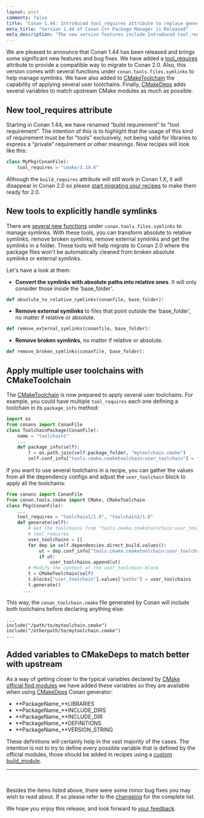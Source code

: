 ```yaml
---
layout: post
comments: false
title: "Conan 1.44: Introduced tool_requires attribute to replace generic build_requires, new tools to explicitly handle symlinks, CMakeToolchain can now apply several user toolchains, added vars to CMakeDeps for better upstream match."
meta_title: "Version 1.44 of Conan C++ Package Manager is Released" 
meta_description: "The new version features include Introduced tool_requires attribute to replace generic build_requires, new tools to explicitly handle symlinks and much more..."
---
```


<script type="application/ld+json">
{ "@context": "https://schema.org", 
 "@type": "TechArticle",
 "headline": "Version 1.44 of Conan C++ Package Manager is Released",
 "alternativeHeadline": "Learn all about the new 1.44 Conan C/C++ package manager version",
 "image": "https://docs.conan.io/en/latest/_images/frogarian.png",
 "author": "Conan Team", 
 "genre": "C/C++", 
 "keywords": "c c++ package manager conan release", 
 "publisher": {
    "@type": "Organization",
    "name": "Conan.io",
    "logo": {
      "@type": "ImageObject",
      "url": "https://media.jfrog.com/wp-content/uploads/2017/07/20134853/conan-logo-text.svg"
    }
},
 "datePublished": "2022-01-17",
 "description": "New tool_requires attribute, explicitly handle symlinks, several user toolchains in CMakeToolchain, added vars to CMakeDeps.",
 }
</script>


We are pleased to announce that Conan 1.44 has been released and brings some significant
new features and bug fixes. We have added a
[tool_requires](https://docs.conan.io/en/latest/reference/conanfile/attributes.html#tool-requires)
attribute to provide a compatible way to migrate to Conan 2.0. Also, this version comes
with several functions under `conan.tools.files.symlinks` to help manage symlinks. We have also
added to
[CMakeToolchain](https://docs.conan.io/en/latest/reference/conanfile/tools/cmake/cmaketoolchain.html)
the capability of applying several user toolchains. Finally,
[CMakeDeps](https://docs.conan.io/en/latest/reference/conanfile/tools/cmake/cmakedeps.html)
adds several variables to match upstream CMake modules as much as possible.


## New tool_requires attribute

Starting in Conan 1.44, we have renamed “build requirement” to "tool requirement”. The
intention of this is to highlight that the usage of this kind of requirement must be for
“tools” exclusively, not being valid for libraries to express a “private” requirement or other
meanings. Now recipes will look like this:

```python
class MyPkg(ConanFile):
    tool_requires = "cmake/3.19.6"
```

Although the `build_requires` attribute will still work in Conan 1.X, it will disappear in
Conan 2.0 so please [start migrating your
recipes](https://docs.conan.io/en/latest/conan_v2.html#update-the-syntax-of-your-conanfile)
to make them ready for 2.0.

## New tools to explicitly handle symlinks

There are [several new
functions](https://docs.conan.io/en/latest/reference/conanfile/tools/files/symlinks.html)
under `conan.tools.files.symlinks` to manage symlinks. With these tools, you can transform
absolute to relative symlinks, remove broken symlinks, remove external symlinks and get
the symlinks in a folder. These tools will help migrate to Conan 2.0 where the package
files won't be automatically cleaned from broken absolute symlinks or external symlinks.

Let's have a look at them:

- **Convert the symlinks with absolute paths into relative ones**. It will only consider
  those inside the ‘base_folder’. 

```python
def absolute_to_relative_symlinks(conanfile, base_folder):
```

- **Remove external symlinks** to files that point outside the ‘base_folder’, no matter if
relative or absolute.

```python
def remove_external_symlinks(conanfile, base_folder):
```

- **Remove broken symlinks**, no matter if relative or absolute.

```python
def remove_broken_symlinks(conanfile, base_folder):
```

## Apply multiple user toolchains with CMakeToolchain

The
[CMakeToolchain](https://docs.conan.io/en/latest/reference/conanfile/tools/cmake/cmaketoolchain.html)
is now prepared to apply several user toolchains. For example, you could have multiple
`tool_requires` each one defining a toolchain in its `package_info` method:

```python
import os
from conans import ConanFile
class ToolchainPackage(ConanFile):
    name = "toolchain1"
    ...
    def package_info(self):
        f = os.path.join(self.package_folder, "mytoolchain.cmake")
        self.conf_info["tools.cmake.cmaketoolchain:user_toolchain"] = f
```

If you want to use several toolchains in a recipe, you can gather the values from all the
dependency configs and adjust the ``user_toolchain`` block to apply all the toolchains:

```python
from conans import ConanFile
from conan.tools.cmake import CMake, CMakeToolchain
class Pkg(ConanFile):
    ...
    tool_requires = "toolchain1/1.0", "toolchain2/1.0"
    def generate(self):
        # Get the toolchains from "tools.cmake.cmaketoolchain:user_toolchain" conf at the
        # tool_requires
        user_toolchains = []
        for dep in self.dependencies.direct_build.values():
            ut = dep.conf_info["tools.cmake.cmaketoolchain:user_toolchain"]
            if ut:
                user_toolchains.append(ut)
        # Modify the context of the user_toolchain block
        t = CMakeToolchain(self)
        t.blocks["user_toolchain"].values["paths"] = user_toolchains
        t.generate()
      ...
```

This way, the `conan_toolchain.cmake` file generated by Conan will include both toolchains before declaring anything else:

```
...
include("/path/to/mytoolchain.cmake")
include("/otherpath/to/mytoolchain.cmake")
...
```

## Added variables to CMakeDeps to match better with upstream

As a way of getting closer to the typical variables declared by [CMake official find
modules](https://cmake.org/cmake/help/latest/manual/cmake-modules.7.html#find-modules) we
have added these variables so they are available when using
[CMakeDeps](https://docs.conan.io/en/latest/reference/conanfile/tools/cmake/cmakedeps.html)
Conan generator:

- **PackageName_**LIBRARIES
- **PackageName_**INCLUDE_DIRS
- **PackageName_**INCLUDE_DIR
- **PackageName_**DEFINITIONS
- **PackageName_**VERSION_STRING

These definitions will certainly help in the vast majority of the cases. The intention is
not to try to define every possible variable that is defined by the official modules,
those should be added in recipes using a [custom
build_module](https://docs.conan.io/en/latest/reference/conanfile/tools/cmake/cmakedeps.html#properties).

---

<br>

Besides the items listed above,
there were some minor bug fixes you may wish to
read about. If so
please refer to the
[changelog](https://docs.conan.io/en/latest/changelog.html#dec-2021) for the
complete list.

We hope you enjoy this release, and look forward to [your
feedback](https://github.com/conan-io/conan/issues).

